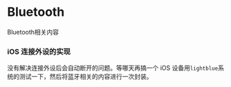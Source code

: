 # Bluetooth
Bluetooth相关内容



### iOS 连接外设的实现

没有解决连接外设后会自动断开的问题。等哪天再搞一个 iOS 设备用`lightblue`系统的测试一下，然后将蓝牙相关的内容进行一次封装。
